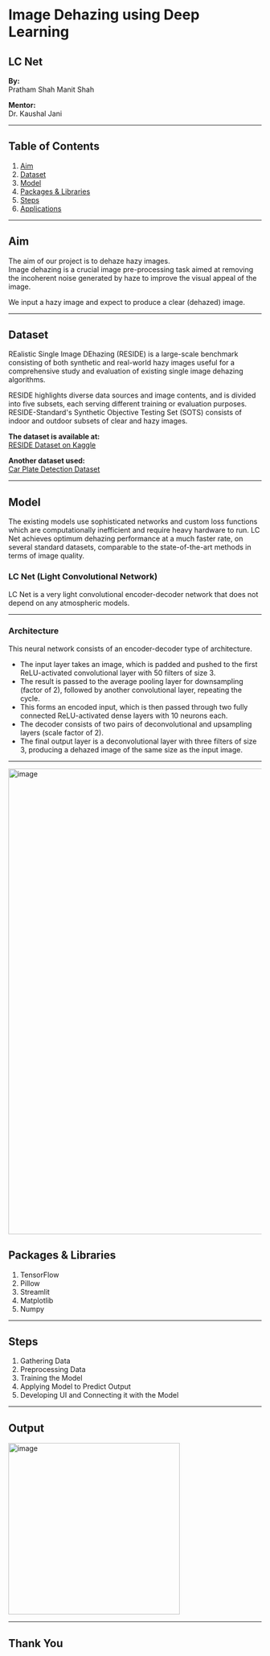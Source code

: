 # Image Dehazing using Deep Learning

## LC Net

**By:**  
Pratham Shah 
Manit Shah 

**Mentor:**  
Dr. Kaushal Jani

---

## Table of Contents

1. [Aim](#aim)  
2. [Dataset](#dataset)  
3. [Model](#model)  
4. [Packages & Libraries](#packages-libraries)  
5. [Steps](#steps)  
6. [Applications](#applications)

---

## Aim

The aim of our project is to dehaze hazy images.  
Image dehazing is a crucial image pre-processing task aimed at removing the incoherent noise generated by haze to improve the visual appeal of the image.

We input a hazy image and expect to produce a clear (dehazed) image.

---

## Dataset

REalistic Single Image DEhazing (RESIDE) is a large-scale benchmark consisting of both synthetic and real-world hazy images useful for a comprehensive study and evaluation of existing single image dehazing algorithms.

RESIDE highlights diverse data sources and image contents, and is divided into five subsets, each serving different training or evaluation purposes. RESIDE-Standard's Synthetic Objective Testing Set (SOTS) consists of indoor and outdoor subsets of clear and hazy images.

**The dataset is available at:**  
[RESIDE Dataset on Kaggle](https://www.kaggle.com/datasets/balraj98/synthetic-objective-testing-set-sots-reside)

**Another dataset used:**  
[Car Plate Detection Dataset](https://www.kaggle.com/datasets/andrewmvd/car-plate-detection)

---

## Model

The existing models use sophisticated networks and custom loss functions which are computationally inefficient and require heavy hardware to run. LC Net achieves optimum dehazing performance at a much faster rate, on several standard datasets, comparable to the state-of-the-art methods in terms of image quality.

### LC Net (Light Convolutional Network)

LC Net is a very light convolutional encoder-decoder network that does not depend on any atmospheric models.

---

### Architecture

This neural network consists of an encoder-decoder type of architecture.

- The input layer takes an image, which is padded and pushed to the first ReLU-activated convolutional layer with 50 filters of size 3.
- The result is passed to the average pooling layer for downsampling (factor of 2), followed by another convolutional layer, repeating the cycle.
- This forms an encoded input, which is then passed through two fully connected ReLU-activated dense layers with 10 neurons each.
- The decoder consists of two pairs of deconvolutional and upsampling layers (scale factor of 2).
- The final output layer is a deconvolutional layer with three filters of size 3, producing a dehazed image of the same size as the input image.

---
<img width="926" alt="image" src="https://github.com/user-attachments/assets/b6269f93-414f-45b7-a4b9-d8220afc6f15">



## Packages & Libraries

1. TensorFlow  
2. Pillow  
3. Streamlit  
4. Matplotlib  
5. Numpy  

---

## Steps

1. Gathering Data  
2. Preprocessing Data  
3. Training the Model  
4. Applying Model to Predict Output  
5. Developing UI and Connecting it with the Model  

---

## Output

<img width="341" alt="image" src="https://github.com/user-attachments/assets/5bf318f7-5acb-4af6-8a6b-8fcacdb1d70b">


---

## Thank You
